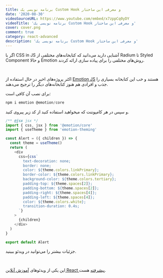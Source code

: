 ```yaml
---
title: برنامه نویسی یک Custom Hook و معرفی این ساختار
date: '2020-08-30'
videoSourceURL: https://www.youtube.com/embed/x7zppCq0yDY
videoTitle: 'برنامه نویسی یک Custom Hook و معرفی این ساختار'
cover: cover.png
comment: true
category: react-advanced
description: 'برنامه نویسی یک Custom Hook و معرفی این ساختار'
---
```


اگر با CSS in JS آشنایی دارید می‌دانید که کتابخانه‌های مختلفی از Radium تا Styled Component و حالا Emotion روش‌های مختلفی را برای پیاده سازی ارائه کردند.

<br />

اکثر پروژه‌های اخیر در حال استفاده از [Emotion JS](https://emotion.sh/) هستند و خب این کتابخانه بسیاری را جذب و افرادی هم هنوز کتابخانه‌های دیگر را ترجیح می‌دهند.

برای نصب آن کافی است:

```javascript
npm i emotion @emotion/core
```

و سپس در هر کامپوننت که میخواهید استفاده کنید از کد زیر پیروی کنید.

```javascript
/** @jsx jsx */
import { css, jsx } from '@emotion/core'
import { useTheme } from 'emotion-theming'

const Alert = ({ children }) => {
  const theme = useTheme()
  return (
    <div
      css={css`
        text-decoration: none;
        border: none;
        color: ${theme.colors.linkPrimary};
        border-color: ${theme.colors.linkPrimary};
        background-color: ${theme.colors.tertiary};
        padding-top: ${theme.spaces[2]};
        padding-bottom: ${theme.spaces[2]};
        padding-right: ${theme.spaces[4]};
        padding-left: ${theme.spaces[4]};
        color: ${theme.colors.white};
        transition-duration: 0.4s;
      `}
    >
      {children}
    </div>
  )
}

export default Alert
```

جزئیات بیشتر را می‌توانید در ویدئو ببینید.

<br />

این یکی از ویدئو‌های
[آموزش آنلاین React پیشرفته](/react-advanced-course)
هست.
